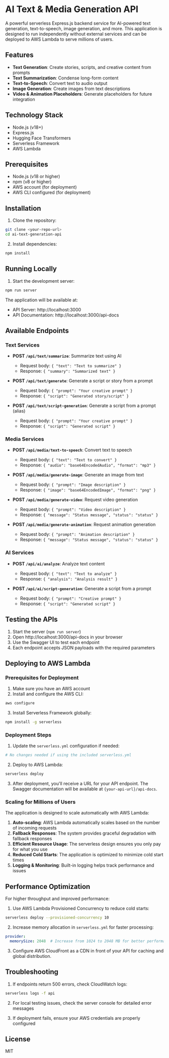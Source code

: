 
# AI Text & Media Generation API

A powerful serverless Express.js backend service for AI-powered text generation, text-to-speech, image generation, and more. This application is designed to run independently without external services and can be deployed to AWS Lambda to serve millions of users.

## Features

- **Text Generation**: Create stories, scripts, and creative content from prompts
- **Text Summarization**: Condense long-form content
- **Text-to-Speech**: Convert text to audio output
- **Image Generation**: Create images from text descriptions
- **Video & Animation Placeholders**: Generate placeholders for future integration

## Technology Stack

- Node.js (v18+)
- Express.js
- Hugging Face Transformers
- Serverless Framework
- AWS Lambda

## Prerequisites

- Node.js (v18 or higher)
- npm (v8 or higher)
- AWS account (for deployment)
- AWS CLI configured (for deployment)

## Installation

1. Clone the repository:
```bash
git clone <your-repo-url>
cd ai-text-generation-api
```

2. Install dependencies:
```bash
npm install
```

## Running Locally

1. Start the development server:
```bash
npm run server
```

The application will be available at:
- API Server: http://localhost:3000
- API Documentation: http://localhost:3000/api-docs

## Available Endpoints

### Text Services
- **POST `/api/text/summarize`**: Summarize text using AI
  - Request body: `{ "text": "Text to summarize" }`
  - Response: `{ "summary": "Summarized text" }`

- **POST `/api/text/generate`**: Generate a script or story from a prompt
  - Request body: `{ "prompt": "Your creative prompt" }`
  - Response: `{ "script": "Generated story/script" }`

- **POST `/api/text/script-generation`**: Generate a script from a prompt (alias)
  - Request body: `{ "prompt": "Your creative prompt" }`
  - Response: `{ "script": "Generated script" }`

### Media Services
- **POST `/api/media/text-to-speech`**: Convert text to speech
  - Request body: `{ "text": "Text to convert" }`
  - Response: `{ "audio": "base64EncodedAudio", "format": "mp3" }`

- **POST `/api/media/generate-image`**: Generate an image from text
  - Request body: `{ "prompt": "Image description" }`
  - Response: `{ "image": "base64EncodedImage", "format": "png" }`

- **POST `/api/media/generate-video`**: Request video generation
  - Request body: `{ "prompt": "Video description" }`
  - Response: `{ "message": "Status message", "status": "status" }`

- **POST `/api/media/generate-animation`**: Request animation generation
  - Request body: `{ "prompt": "Animation description" }`
  - Response: `{ "message": "Status message", "status": "status" }`

### AI Services
- **POST `/api/ai/analyze`**: Analyze text content
  - Request body: `{ "text": "Text to analyze" }`
  - Response: `{ "analysis": "Analysis result" }`

- **POST `/api/ai/script-generation`**: Generate a script from a prompt
  - Request body: `{ "prompt": "Creative prompt" }`
  - Response: `{ "script": "Generated script" }`

## Testing the APIs

1. Start the server (`npm run server`)
2. Open http://localhost:3000/api-docs in your browser
3. Use the Swagger UI to test each endpoint
4. Each endpoint accepts JSON payloads with the required parameters

## Deploying to AWS Lambda

### Prerequisites for Deployment

1. Make sure you have an AWS account
2. Install and configure the AWS CLI:
```bash
aws configure
```

3. Install Serverless Framework globally:
```bash
npm install -g serverless
```

### Deployment Steps

1. Update the `serverless.yml` configuration if needed:
```bash
# No changes needed if using the included serverless.yml
```

2. Deploy to AWS Lambda:
```bash
serverless deploy
```

3. After deployment, you'll receive a URL for your API endpoint. The Swagger documentation will be available at `{your-api-url}/api-docs`.

### Scaling for Millions of Users

The application is designed to scale automatically with AWS Lambda:

1. **Auto-scaling**: AWS Lambda automatically scales based on the number of incoming requests
2. **Fallback Responses**: The system provides graceful degradation with fallback responses
3. **Efficient Resource Usage**: The serverless design ensures you only pay for what you use
4. **Reduced Cold Starts**: The application is optimized to minimize cold start times
5. **Logging & Monitoring**: Built-in logging helps track performance and issues

## Performance Optimization

For higher throughput and improved performance:

1. Use AWS Lambda Provisioned Concurrency to reduce cold starts:
```bash
serverless deploy --provisioned-concurrency 10
```

2. Increase memory allocation in `serverless.yml` for faster processing:
```yaml
provider:
  memorySize: 2048  # Increase from 1024 to 2048 MB for better performance
```

3. Configure AWS CloudFront as a CDN in front of your API for caching and global distribution.

## Troubleshooting

1. If endpoints return 500 errors, check CloudWatch logs:
```bash
serverless logs -f api
```

2. For local testing issues, check the server console for detailed error messages

3. If deployment fails, ensure your AWS credentials are properly configured

## License

MIT
